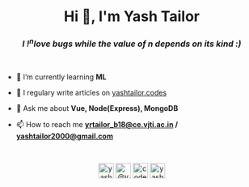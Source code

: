 <h1 align="center">Hi 👋, I'm Yash Tailor</h1>
<h3 align="center"><i>I !<sup>n</sup>love bugs while the value of n depends on its kind :)</i></h3>
<br>

- 🌱 I’m currently learning **ML**

- 📝 I regulary write articles on [yashtailor.codes](yashtailor.codes)

- 💬 Ask me about **Vue, Node(Express), MongoDB**

- 📫 How to reach me **yrtailor_b18@ce.vjti.ac.in / yashtailor2000@gmail.com**

<br>

<p align="center">
<a href="https://linkedin.com/in/yash-tailor-166a02165" target="blank"><img align="center" src="https://cdn.jsdelivr.net/npm/simple-icons@3.0.1/icons/linkedin.svg" alt="yash-tailor-166a02165" height="30" width="30" /></a>
<a href="https://medium.com/@yashtailor2000" target="blank"><img align="center" src="https://cdn.jsdelivr.net/npm/simple-icons@3.0.1/icons/medium.svg" alt="@yashtailor2000" height="30" width="30" /></a>
<a href="https://www.codechef.com/codemafia111" target="blank"><img align="center" src="https://cdn.jsdelivr.net/npm/simple-icons@3.1.0/icons/codechef.svg" alt="codemafia111" height="30" width="30" /></a>
<a href="https://www.codeforces.com/yash_tailor" target="blank"><img align="center" src="https://cdn.jsdelivr.net/npm/simple-icons@3.0.1/icons/codeforces.svg" alt="yash_tailor" height="30" width="30" /></a>
</p>
